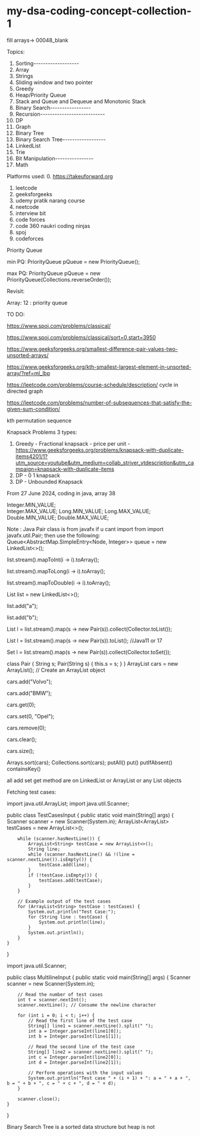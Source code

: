 # my-dsa-coding-concept-collection-1

fill arrays-> 00048_blank

Topics:

1. Sorting-------------------
2. Array
3. Strings
4. Sliding window and two pointer
5. Greedy
6. Heap/Priority Queue
7. Stack and Queue and Dequeue and Monotonic Stack
8. Binary Search-----------------
9. Recursion---------------------------
10. DP                                
11. Graph
12. Binary Tree
13. Binary Search Tree------------------
14. LinkedList
15. Trie
16. Bit Manipulation----------------
17. Math 

Platforms used:
0. https://takeuforward.org
1. leetcode
2. geeksforgeeks
3. udemy pratik narang course
4. neetcode
5. interview bit
6. code forces
7. code 360 naukri coding ninjas
8. spoj
9. codeforces

Priority Queue

min PQ: PriorityQueue<Integer> pQueue = new PriorityQueue<Integer>();

max PQ: PriorityQueue<Integer> pQueue = new PriorityQueue<Integer>(Collections.reverseOrder());

Revisit:

Array: 12 : priority queue

TO DO:

https://www.spoj.com/problems/classical/

https://www.spoj.com/problems/classical/sort=0,start=3950

https://www.geeksforgeeks.org/smallest-difference-pair-values-two-unsorted-arrays/

https://www.geeksforgeeks.org/kth-smallest-largest-element-in-unsorted-array/?ref=ml_lbp

https://leetcode.com/problems/course-schedule/description/ cycle in directed graph

https://leetcode.com/problems/number-of-subsequences-that-satisfy-the-given-sum-condition/

kth permutation sequence

Knapsack Problems 3 types:

1. Greedy - Fractional knapsack - price per unit - https://www.geeksforgeeks.org/problems/knapsack-with-duplicate-items4201/1?utm_source=youtube&utm_medium=collab_striver_ytdescription&utm_campaign=knapsack-with-duplicate-items
2. DP - 0 1 knapsack 
3. DP - Unbounded Knapsack
   
From 27 June 2024, coding in java, array 38

Integer.MIN_VALUE;          
Integer.MAX_VALUE;
Long.MIN_VALUE;
Long.MAX_VALUE;
Double.MIN_VALUE;
Double.MAX_VALUE;

Note : Java Pair class is from javafx if u cant import from import javafx.util.Pair; then use the following:
Queue<AbstractMap.SimpleEntry<Node, Integer>> queue = new LinkedList<>();

list.stream().mapToInt(i -> i).toArray();

list.stream().mapToLong(i -> i).toArray();

list.stream().mapToDouble(i -> i).toArray();

List<String> list = new LinkedList<>(); 

list.add("a");

list.add("b");

List<Pair> l = list.stream().map(s -> new Pair(s)).collect(Collector.toList());

List<Pair> l = list.stream().map(s -> new Pair(s)).toList(); //Java11 or 17

Set<Pair> l = list.stream().map(s -> new Pair(s)).collect(Collector.toSet());

class Pair {
    String s;
    Pair(String s) {
        this.s = s;
    }
}
ArrayList<String> cars = new ArrayList<String>(); // Create an ArrayList object

cars.add("Volvo");

cars.add("BMW");

cars.get(0);

cars.set(0, "Opel");

cars.remove(0);

cars.clear();

cars.size();

Arrays.sort(cars);
Collections.sort(cars);
putAll()
put()
putIfAbsent()
containsKey()


all add set get method are on LinkedList or ArrayList or any List objects


Fetching test cases:

import java.util.ArrayList;
import java.util.Scanner;

public class TestCasesInput {
    public static void main(String[] args) {
        Scanner scanner = new Scanner(System.in);
        ArrayList<ArrayList<String>> testCases = new ArrayList<>();
        
        while (scanner.hasNextLine()) {
            ArrayList<String> testCase = new ArrayList<>();
            String line;
            while (scanner.hasNextLine() && !(line = scanner.nextLine()).isEmpty()) {
                testCase.add(line);
            }
            if (!testCase.isEmpty()) {
                testCases.add(testCase);
            }
        }

        // Example output of the test cases
        for (ArrayList<String> testCase : testCases) {
            System.out.println("Test Case:");
            for (String line : testCase) {
                System.out.println(line);
            }
            System.out.println();
        }
    }
}

import java.util.Scanner;

public class MultilineInput {
    public static void main(String[] args) {
        Scanner scanner = new Scanner(System.in);

        // Read the number of test cases
        int t = scanner.nextInt();
        scanner.nextLine(); // Consume the newline character

        for (int i = 0; i < t; i++) {
            // Read the first line of the test case
            String[] line1 = scanner.nextLine().split(" ");
            int a = Integer.parseInt(line1[0]);
            int b = Integer.parseInt(line1[1]);

            // Read the second line of the test case
            String[] line2 = scanner.nextLine().split(" ");
            int c = Integer.parseInt(line2[0]);
            int d = Integer.parseInt(line2[1]);

            // Perform operations with the input values
            System.out.println("Test case " + (i + 1) + ": a = " + a + ", b = " + b + ", c = " + c + ", d = " + d);
        }

        scanner.close();
    }
}

Binary Search Tree is a sorted data structure but heap is not


